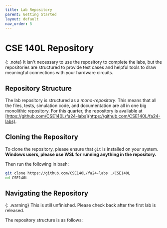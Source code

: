 ```yaml
---
title: Lab Repository
parent: Getting Started
layout: default
nav_order: 5
---
```


# CSE 140L Repository

{: .note}
It isn't necessary to use the repository to complete the labs, but the repositories are structured to provide test cases and helpful tools to draw meaningful connections with your hardware circuits.

## Repository Structure

The lab repository is structured as a *mono-repository*.
This means that all the files, tests, simulation code, and documentation are all in one big monolithic repository.
For this quarter, the repository is available at [https://github.com/CSE140L/fa24-labs](https://github.com/CSE140L/fa24-labs).

## Cloning the Repository

To clone the repository, please ensure that `git` is installed on your system.
**Windows users, please use WSL for running anything in the repository.**

Then run the following in bash:
```bash
git clone https://github.com/CSE140L/fa24-labs ./CSE140L
cd CSE140L
```

## Navigating the Repository

{: .warning}
This is still unfinished.
Please check back after the first lab is released.

The repository structure is as follows:

```

```
